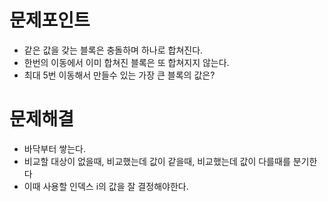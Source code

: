 # 문제포인트
- 같은 값을 갖는 블록은 충돌하며 하나로 합쳐진다.
- 한번의 이동에서 이미 합쳐진 블록은 또 합쳐지지 않는다.
- 최대 5번 이동해서 만들수 있는 가장 큰 블록의 값은?

# 문제해결
- 바닥부터 쌓는다.
- 비교할 대상이 없을때, 비교했는데 값이 같을때, 비교했는데 값이 다를때를 분기한다
- 이때 사용할 인덱스 i의 값을 잘 결정해야한다.